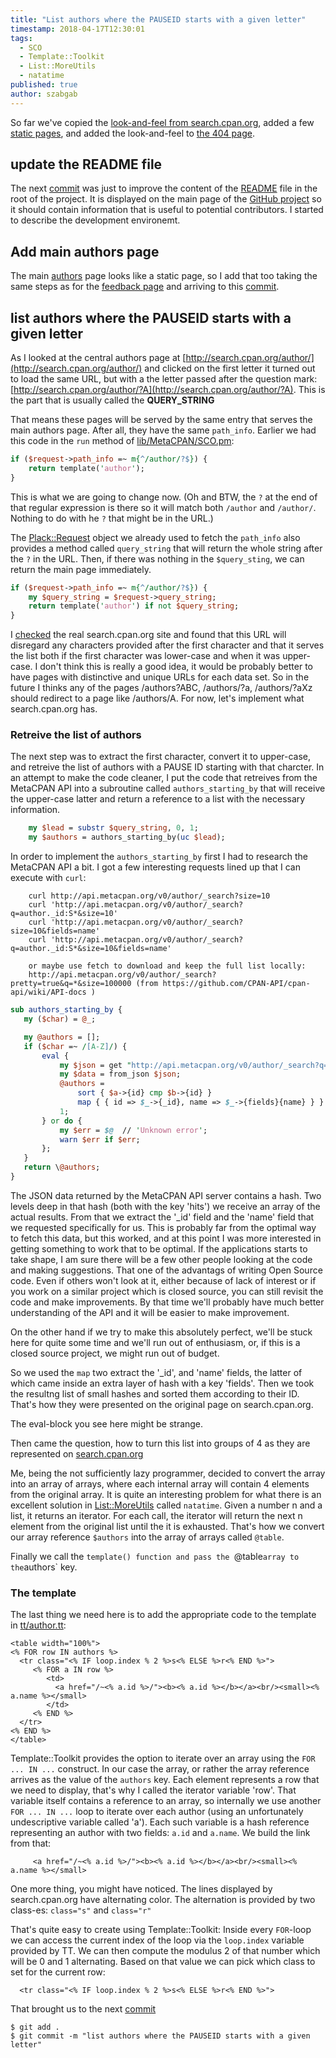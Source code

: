 ```yaml
---
title: "List authors where the PAUSEID starts with a given letter"
timestamp: 2018-04-17T12:30:01
tags:
  - SCO
  - Template::Toolkit
  - List::MoreUtils
  - natatime
published: true
author: szabgab
---
```



So far we've copied the [look-and-feel from search.cpan.org](/create-the-sco-look-and-feel),
added a few [static pages](/add-another-static-page), and added the look-and-feel to
[the 404 page](/add-404-not-found-page).


## update the README file

The next [commit](https://github.com/szabgab/MetaCPAN-SCO/commit/9852bd4188fe9bcff0c8e5b0fd9fee36264d5c2d) was just to
improve the content of the [README](https://github.com/szabgab/MetaCPAN-SCO/blob/9852bd4188fe9bcff0c8e5b0fd9fee36264d5c2d/README)
file in the root of the project. It is displayed on the main page of the [GitHub project](https://github.com/szabgab/MetaCPAN-SCO)
so it should contain information that is useful to potential contributors. I started to describe the development environemt.

## Add main authors page

The main [authors](http://search.cpan.org/author/) page looks like a static page, so
I add that too taking the same steps as for the [feedback page](/add-another-static-page)
and arriving to this
[commit](https://github.com/szabgab/MetaCPAN-SCO/commit/d3e1400cb82c88548efe6ecec1d15d797dbc177a).

## list authors where the PAUSEID starts with a given letter

As I looked at the central authors page at [http://search.cpan.org/author/](http://search.cpan.org/author/) and clicked on the first letter
it turned out to load the same URL, but with a the letter passed after the question mark:
[http://search.cpan.org/author/?A](http://search.cpan.org/author/?A).
This is the part that is usually called the <b>QUERY_STRING</b>

That means these pages will be served by the same entry that serves the main authors page. After all, they have the same `path_info`.
Earlier we had this code in the `run` method of
[lib/MetaCPAN/SCO.pm](https://github.com/szabgab/MetaCPAN-SCO/blob/d7c0500cf1f5ea66670a9178be60766a68bc425b/lib/MetaCPAN/SCO.pm):

```perl
if ($request->path_info =~ m{^/author/?$}) {
    return template('author');
}
```

This is what we are going to change now. (Oh and BTW, the `?` at the end of that regular expression is there so it will match both
`/author` and `/author/`. Nothing to do with he `?` that might be in the URL.)


The [Plack::Request](https://metacpan.org/pod/Plack::Request) object we already used to fetch the `path_info` also
provides a method called `query_string` that will return the whole string after the `?` in the URL.
Then, if there was nothing in the  `$query_sting`,  we can return the main page immediately.

```perl
if ($request->path_info =~ m{^/author/?$}) {
    my $query_string = $request->query_string;
    return template('author') if not $query_string;
}
```

I [checked](/search-cpan-org-authors-and-recent) the real search.cpan.org site and found that this URL
will disregard any characters provided after the first character and that it serves the list both if the first character was lower-case
and when it was upper-case. I don't think this is really a good idea, it would be probably better to have pages with distinctive and
unique URLs for each data set. So in the future I thinks any of the pages /authors?ABC,   /authors/?a, /authors/?aXz should redirect to
a page like /authors/A. For now, let's implement what search.cpan.org has.

<h3>Retreive the list of authors</h3>

The next step was to extract the first character, convert it to upper-case, and retreive the list of authors with a PAUSE ID
starting with that charcter.
In an attempt to make the code cleaner, I put the code that retreives from the MetaCPAN API into a subroutine called
`authors_starting_by` that will receive the upper-case latter and return a reference to a list with the necessary
information.

```perl
    my $lead = substr $query_string, 0, 1;
    my $authors = authors_starting_by(uc $lead);
```

In order to implement the `authors_starting_by` first I had to research the MetaCPAN API a bit. I got a few interesting requests
lined up that I can execute with `curl`:

```
    curl http://api.metacpan.org/v0/author/_search?size=10
    curl 'http://api.metacpan.org/v0/author/_search?q=author._id:S*&size=10'
    curl 'http://api.metacpan.org/v0/author/_search?size=10&fields=name'
    curl 'http://api.metacpan.org/v0/author/_search?q=author._id:S*&size=10&fields=name'

    or maybe use fetch to download and keep the full list locally:
    http://api.metacpan.org/v0/author/_search?pretty=true&q=*&size=100000 (from https://github.com/CPAN-API/cpan-api/wiki/API-docs )
```


```perl
sub authors_starting_by {
   my ($char) = @_;

   my @authors = [];
   if ($char =~ /[A-Z]/) {
       eval {
           my $json = get "http://api.metacpan.org/v0/author/_search?q=author._id:$char*&size=5000&fields=name";
           my $data = from_json $json;
           @authors =
               sort { $a->{id} cmp $b->{id} }
               map { { id => $_->{_id}, name => $_->{fields}{name} } } @{ $data->{hits}{hits} };
           1;
       } or do {
           my $err = $@  // 'Unknown error';
           warn $err if $err;
       };
   }
   return \@authors;
}
```

The JSON data returned by the MetaCPAN API server contains a hash. Two levels deep in that hash (both with the key 'hits')
we receive an array of the actual results. From that we extract the '_id' field and the 'name'
field that we requested specifically for us. This is probably far from the optimal way to fetch this data, but this worked,
and at this point I was more interested in getting something to work that to be optimal. If the applications starts to
take shape, I am sure there will be a few other people looking at the code and making suggestions. That one of the advantags
of writing Open Source code. Even if others won't look at it, either because of lack of interest or if you work on a similar
project which is closed source, you can still revisit the code and make improvements.
By that time we'll probably have much better understanding of the API and it will be easier to make improvement.

On the other hand if we try to make this absolutely perfect, we'll be stuck here for quite some time and we'll run out
of enthusiasm, or, if this is a closed source project, we might run out of budget.

So we used the `map` two extract the '_id', and 'name' fields, the latter of which came inside an extra layer of hash
with a key 'fields'. Then we took the resultng list of small hashes and sorted them according to their ID.
That's how they were presented on the original page on search.cpan.org.

The eval-block you see here might be strange.

Then came the question, how to turn this list into groups of 4 as they are represented on [search.cpan.org](http://search.cpan.org/author/?A)

Me, being the not sufficiently lazy programmer, decided to convert the array into an array of arrays, where each internal array will contain 4 elements
from the original array. It is quite an interesting problem for what there is an excellent solution in 
[List::MoreUtils](http://metacpan.org/pod/List::MoreUtils) called `natatime`.
Given a number n and a list, it returns an iterator. For each call, the iterator will return the next n element from the original list
until the it is exhausted. That's how we convert our array reference `$authors` into the array of arrays called `@table`.

Finally we call the `template() function and pass the `@table` array to the `authors` key.


<h3>The template</h3>

The last thing we need here is to add the appropriate code to the template in
[tt/author.tt](https://github.com/szabgab/MetaCPAN-SCO/blob/d7c0500cf1f5ea66670a9178be60766a68bc425b/tt/author.tt):

```
<table width="100%">
<% FOR row IN authors %>
  <tr class="<% IF loop.index % 2 %>s<% ELSE %>r<% END %>">
     <% FOR a IN row %>
        <td>
          <a href="/~<% a.id %>/"><b><% a.id %></b></a><br/><small><% a.name %></small>
        </td>
     <% END %>
  </tr>
<% END %>
</table>
```

Template::Toolkit provides the option to iterate over an array using the `FOR ... IN ...`  construct.
In our case the array, or rather the array reference arrives as the value of the `authors` key.
Each element represents a row that we need to display, that's why I called the iterator variable 'row'.
That variable itself contains a reference to an array, so internally we use another `FOR ... IN ...` loop
to iterate over each author (using an unfortunately undescriptive variable called 'a'). Each such variable
is a hash reference representing an author with two fields: `a.id` and `a.name`. We build
the link from that:

```
     <a href="/~<% a.id %>/"><b><% a.id %></b></a><br/><small><% a.name %></small>
```

One more thing, you might have noticed. The lines displayed by search.cpan.org have alternating color.
The alternation is provided by two class-es: `class="s"` and `class="r"`

That's quite easy to create using Template::Toolkit: Inside every `FOR`-loop we can access
the current index of the loop via the `loop.index` variable provided by TT. We can then compute the
modulus 2 of that number which will be 0 and 1 alternating. Based on that value we can pick which class
to set for the current row:

```
  <tr class="<% IF loop.index % 2 %>s<% ELSE %>r<% END %>">
``` 

That brought us to the next
[commit](https://github.com/szabgab/MetaCPAN-SCO/commit/d7c0500cf1f5ea66670a9178be60766a68bc425b)

```
$ git add .
$ git commit -m "list authors where the PAUSEID starts with a given letter"
```


